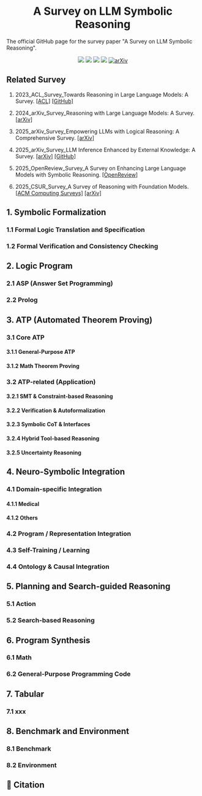<div align="center">
    <h1><b>A Survey on LLM Symbolic Reasoning</b></h1>
</div>

The official GitHub page for the survey paper "A Survey on LLM Symbolic Reasoning".


<div align="center">

![](https://img.shields.io/github/stars/jindongli-Ai/LLM-Symbolic-Reasoning-Survey?color=yellow&cacheSeconds=60)
![](https://img.shields.io/github/forks/jindongli-Ai/LLM-Symbolic-Reasoning-Survey?color=lightblue)
![](https://img.shields.io/github/last-commit/jindongli-Ai/LLM-Symbolic-Reasoning-Survey?color=green)
![](https://img.shields.io/badge/PRs-Welcome-blue)
<a href="https://arxiv.org/" target="_blank"><img src="https://img.shields.io/badge/arXiv-xxxx.xxxxx-009688.svg" alt="arXiv"></a>

</div>
 

## Related Survey

1. 2023_ACL_Survey_Towards Reasoning in Large Language Models: A Survey.
[[ACL]](https://aclanthology.org/2023.findings-acl.67/)
[[GitHub]](https://github.com/jeffhj/LM-reasoning)



2. 2024_arXiv_Survey_Reasoning with Large Language Models: A Survey.
[[arXiv]](https://arxiv.org/abs/2407.11511)


3. 2025_arXiv_Survey_Empowering LLMs with Logical Reasoning: A Comprehensive Survey.
[[arXiv]](https://arxiv.org/abs/2502.15652)


4. 2025_arXiv_Survey_LLM Inference Enhanced by External Knowledge: A Survey.
[[arXiv]](https://arxiv.org/abs/2505.24377)
[[GitHub]](https://github.com/MiuLab/KG-Survey)


5. 2025_OpenReview_Survey_A Survey on Enhancing Large Language Models with Symbolic Reasoning.
[[OpenReview]](https://openreview.net/forum?id=exg4ByWdrM)


6. 2025_CSUR_Survey_A Survey of Reasoning with Foundation Models.
[[ACM Computing Surveys]](https://dl.acm.org/doi/full/10.1145/3729218)
[[arXiv]](https://arxiv.org/abs/2312.11562)


## 1. Symbolic Formalization
### 1.1 Formal Logic Translation and Specification
### 1.2 Formal Verification and Consistency Checking

## 2. Logic Program
### 2.1 ASP (Answer Set Programming)
### 2.2 Prolog

## 3. ATP (Automated Theorem Proving)
### 3.1 Core ATP
#### 3.1.1 General-Purpose ATP
#### 3.1.2 Math Theorem Proving
### 3.2 ATP-related (Application)
#### 3.2.1 SMT & Constraint-based Reasoning
#### 3.2.2 Verification & Autoformalization
#### 3.2.3 Symbolic CoT & Interfaces
#### 3.2.4 Hybrid Tool-based Reasoning
#### 3.2.5 Uncertainty Reasoning

## 4. Neuro-Symbolic Integration
### 4.1 Domain-specific Integration
#### 4.1.1 Medical
#### 4.1.2 Others
### 4.2 Program / Representation Integration
### 4.3 Self-Training / Learning
### 4.4 Ontology & Causal Integration

## 5. Planning and Search-guided Reasoning
### 5.1 Action
### 5.2 Search-based Reasoning

## 6. Program Synthesis
### 6.1 Math
### 6.2 General-Purpose Programming Code

## 7. Tabular
### 7.1 xxx

## 8. Benchmark and Environment
### 8.1 Benchmark
### 8.2 Environment






## 📖 Citation






















